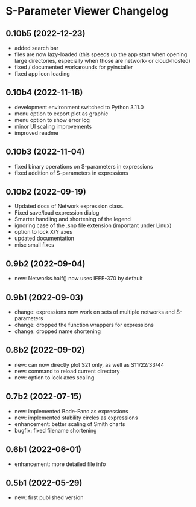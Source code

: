 S-Parameter Viewer Changelog
============================

0.10b5 (2022-12-23)
-------------------

- added search bar
- files are now lazy-loaded (this speeds up the app start when opening large directories, especially when those are network- or cloud-hosted)
- fixed / documented workarounds for pyinstaller
- fixed app icon loading


0.10b4 (2022-11-18)
-------------------

- development environment switched to Python 3.11.0
- menu option to export plot as graphic
- menu option to show error log
- minor UI scaling improvements
- improved readme


0.10b3 (2022-11-04)
-------------------

- fixed binary operations on S-parameters in expressions
- fixed addition of S-parameters in expressions


0.10b2 (2022-09-19)
-------------------

- Updated docs of Network expression class.
- Fixed save/load expression dialog
- Smarter handling and shortening of the legend
- ignoring case of the .snp file extension (important under Linux)
- option to lock X/Y axes
- updated documentation
- misc small fixes


0.9b2 (2022-09-04)
------------------

- new: Networks.half() now uses IEEE-370 by default


0.9b1 (2022-09-03)
------------------

- change: expressions now work on sets of multiple networks and S-parameters
- change: dropped the function wrappers for expressions
- change: dropped name shortening


0.8b2 (2022-09-02)
------------------

- new: can now directly plot S21 only, as well as S11/22/33/44
- new: command to reload current directory
- new: option to lock axes scaling


0.7b2 (2022-07-15)
------------------

- new: implemented Bode-Fano as expressions
- new: implemented stability circles as expressions
- enhancement: better scaling of Smith charts
- bugfix: fixed filename shortening


0.6b1 (2022-06-01)
------------------

- enhancement: more detailed file info


0.5b1 (2022-05-29)
------------------

- new: first published version
